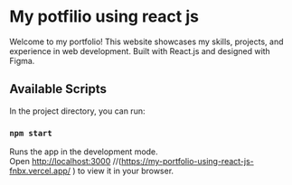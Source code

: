 # My potfilio using react js

Welcome to my portfolio! This website showcases my skills, projects, and experience in web development. Built with React.js and designed with Figma.

## Available Scripts

In the project directory, you can run:

### `npm start`

Runs the app in the development mode.\
Open [http://localhost:3000](http://localhost:3000) //(https://my-portfolio-using-react-js-fnbx.vercel.app/ ) to view it in your browser.

